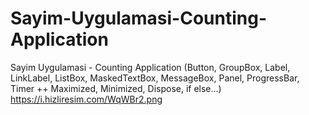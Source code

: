 # Sayim-Uygulamasi-Counting-Application
Sayim Uygulamasi - Counting Application (Button, GroupBox, Label, LinkLabel, ListBox, MaskedTextBox, MessageBox, Panel, ProgressBar, Timer ++ Maximized, Minimized, Dispose, if else...)
https://i.hizliresim.com/WqWBr2.png

